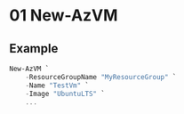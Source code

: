 # 01 New-AzVM

## Example
````Powershell
New-AzVM `
    -ResourceGroupName "MyResourceGroup" `
    -Name "TestVm" `
    -Image "UbuntuLTS" `
    ...
````
